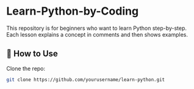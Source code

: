 # Learn-Python-by-Coding

This repository is for beginners who want to learn Python step-by-step.  
Each lesson explains a concept in comments and then shows examples.

## 🚀 How to Use

Clone the repo:

```bash
git clone https://github.com/yourusername/learn-python.git
```
